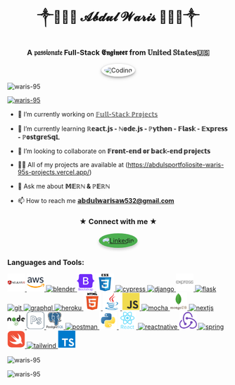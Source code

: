 <h1 align="center">༒🧔🏽‍♂️ 𝓐𝓫𝓭𝓾𝓵 𝓦𝓪𝓻𝓲𝓼 🧔🏽‍♂️༒</h1>
<h3 align="center">A 𝔭𝔞𝔰𝔰𝔦𝔬𝔫𝔞𝔱𝔢 Full-Stack 𝕰𝖓𝖌𝖎𝖓𝖊𝖊𝖗 from 𝕌𝕟𝕚𝕥𝕖𝕕 𝕊𝕥𝕒𝕥𝕖𝕤🇺🇸</h3>


<!-- Super fancy styled image -->
<div align="center">
  <img src="https://ardas-it.com/uploads/images/blogs/giph.gif" alt="Coding" style="border-radius: 50%; border: 6px solid #ffffff; box-shadow: 0 2px 5px rgba(0, 0, 0, 0.3), 0 3px 10px rgba(0, 0, 0, 0.2); width: 250px; filter: grayscale(30%);">
</div>


<p align="left"> <img src="https://komarev.com/ghpvc/?username=waris-95&label=Profile%20views&color=0e75b6&style=flat-square" alt="waris-95" /> </p>

<p align="left"> <a href="https://github.com/ryo-ma/github-profile-trophy"><img src="https://github-profile-trophy.vercel.app/?username=waris-95&theme=onedark" alt="waris-95" /></a> </p>

- 🔭 I’m currently working on [𝔽𝕦𝕝𝕝-𝕊𝕥𝕒𝕔𝕜 ℙ𝕣𝕠𝕛𝕖𝕔𝕥𝕤](https://auth-me-3ebb.onrender.com/)

- 🌱 I’m currently learning **ℝ𝕖𝕒𝕔𝕥.𝕛𝕤 - ℕ𝕠𝕕𝕖.𝕛𝕤 - ℙ𝕪𝕥𝕙𝕠𝕟 - 𝔽𝕝𝕒𝕤𝕜 - 𝔼𝕩𝕡𝕣𝕖𝕤𝕤 - ℙ𝕠𝕤𝕥𝕘𝕣𝕖𝕊𝕢𝕃**

- 👯 I’m looking to collaborate on **𝔽𝕣𝕠𝕟𝕥-𝕖𝕟𝕕 𝕠𝕣 𝕓𝕒𝕔𝕜-𝕖𝕟𝕕 𝕡𝕣𝕠𝕛𝕖𝕔𝕥𝕤**

- 👨‍💻 All of my projects are available at (https://abdulsportfoliosite-waris-95s-projects.vercel.app/)

- 💬 Ask me about **𝕄𝔼ℝℕ & ℙ𝔼ℝℕ**

- 📫 How to reach me **𝕒𝕓𝕕𝕦𝕝𝕨𝕒𝕣𝕚𝕤𝕒𝕨532@gmail.com**


<h3 align="center">★ Connect with me ★</h3>
<p align="center">
  <a href="https://www.linkedin.com/in/abdul-waris-aa1234aw/" target="_blank" rel="noopener noreferrer">
    <img src="https://raw.githubusercontent.com/rahuldkjain/github-profile-readme-generator/master/src/images/icons/Social/linked-in-alt.svg" alt="Linkedin" height="40" width="40" style="border-radius: 50%; border: 3px solid #4CAF50; padding: 5px; background-color: #4CAF50; box-shadow: 0 4px 6px rgba(0, 0, 0, 0.2);">
  </a>
</p>


<h3 align="left">Languages and Tools:</h3>
<p align="left"> <a href="https://angular.io" target="_blank" rel="noreferrer"> <img src="https://raw.githubusercontent.com/devicons/devicon/master/icons/angularjs/angularjs-original-wordmark.svg" alt="angularjs" width="40" height="40"/> </a> <a href="https://aws.amazon.com" target="_blank" rel="noreferrer"> <img src="https://raw.githubusercontent.com/devicons/devicon/master/icons/amazonwebservices/amazonwebservices-original-wordmark.svg" alt="aws" width="40" height="40"/> </a> <a href="https://www.blender.org/" target="_blank" rel="noreferrer"> <img src="https://download.blender.org/branding/community/blender_community_badge_white.svg" alt="blender" width="40" height="40"/> </a> <a href="https://getbootstrap.com" target="_blank" rel="noreferrer"> <img src="https://raw.githubusercontent.com/devicons/devicon/master/icons/bootstrap/bootstrap-plain-wordmark.svg" alt="bootstrap" width="40" height="40"/> </a> <a href="https://www.w3schools.com/css/" target="_blank" rel="noreferrer"> <img src="https://raw.githubusercontent.com/devicons/devicon/master/icons/css3/css3-original-wordmark.svg" alt="css3" width="40" height="40"/> </a> <a href="https://www.cypress.io" target="_blank" rel="noreferrer"> <img src="https://raw.githubusercontent.com/simple-icons/simple-icons/6e46ec1fc23b60c8fd0d2f2ff46db82e16dbd75f/icons/cypress.svg" alt="cypress" width="40" height="40"/> </a> <a href="https://www.djangoproject.com/" target="_blank" rel="noreferrer"> <img src="https://cdn.worldvectorlogo.com/logos/django.svg" alt="django" width="40" height="40"/> </a> <a href="https://expressjs.com" target="_blank" rel="noreferrer"> <img src="https://raw.githubusercontent.com/devicons/devicon/master/icons/express/express-original-wordmark.svg" alt="express" width="40" height="40"/> </a> <a href="https://flask.palletsprojects.com/" target="_blank" rel="noreferrer"> <img src="https://www.vectorlogo.zone/logos/pocoo_flask/pocoo_flask-icon.svg" alt="flask" width="40" height="40"/> </a> <a href="https://git-scm.com/" target="_blank" rel="noreferrer"> <img src="https://www.vectorlogo.zone/logos/git-scm/git-scm-icon.svg" alt="git" width="40" height="40"/> </a> <a href="https://graphql.org" target="_blank" rel="noreferrer"> <img src="https://www.vectorlogo.zone/logos/graphql/graphql-icon.svg" alt="graphql" width="40" height="40"/> </a> <a href="https://heroku.com" target="_blank" rel="noreferrer"> <img src="https://www.vectorlogo.zone/logos/heroku/heroku-icon.svg" alt="heroku" width="40" height="40"/> </a> <a href="https://www.w3.org/html/" target="_blank" rel="noreferrer"> <img src="https://raw.githubusercontent.com/devicons/devicon/master/icons/html5/html5-original-wordmark.svg" alt="html5" width="40" height="40"/> </a> <a href="https://www.java.com" target="_blank" rel="noreferrer"> <img src="https://raw.githubusercontent.com/devicons/devicon/master/icons/java/java-original.svg" alt="java" width="40" height="40"/> </a> <a href="https://developer.mozilla.org/en-US/docs/Web/JavaScript" target="_blank" rel="noreferrer"> <img src="https://raw.githubusercontent.com/devicons/devicon/master/icons/javascript/javascript-original.svg" alt="javascript" width="40" height="40"/> </a> <a href="https://mochajs.org" target="_blank" rel="noreferrer"> <img src="https://www.vectorlogo.zone/logos/mochajs/mochajs-icon.svg" alt="mocha" width="40" height="40"/> </a> <a href="https://www.mongodb.com/" target="_blank" rel="noreferrer"> <img src="https://raw.githubusercontent.com/devicons/devicon/master/icons/mongodb/mongodb-original-wordmark.svg" alt="mongodb" width="40" height="40"/> </a> <a href="https://nextjs.org/" target="_blank" rel="noreferrer"> <img src="https://cdn.worldvectorlogo.com/logos/nextjs-2.svg" alt="nextjs" width="40" height="40"/> </a> <a href="https://nodejs.org" target="_blank" rel="noreferrer"> <img src="https://raw.githubusercontent.com/devicons/devicon/master/icons/nodejs/nodejs-original-wordmark.svg" alt="nodejs" width="40" height="40"/> </a> <a href="https://www.photoshop.com/en" target="_blank" rel="noreferrer"> <img src="https://raw.githubusercontent.com/devicons/devicon/master/icons/photoshop/photoshop-line.svg" alt="photoshop" width="40" height="40"/> </a> <a href="https://www.postgresql.org" target="_blank" rel="noreferrer"> <img src="https://raw.githubusercontent.com/devicons/devicon/master/icons/postgresql/postgresql-original-wordmark.svg" alt="postgresql" width="40" height="40"/> </a> <a href="https://postman.com" target="_blank" rel="noreferrer"> <img src="https://www.vectorlogo.zone/logos/getpostman/getpostman-icon.svg" alt="postman" width="40" height="40"/> </a> <a href="https://www.python.org" target="_blank" rel="noreferrer"> <img src="https://raw.githubusercontent.com/devicons/devicon/master/icons/python/python-original.svg" alt="python" width="40" height="40"/> </a> <a href="https://reactjs.org/" target="_blank" rel="noreferrer"> <img src="https://raw.githubusercontent.com/devicons/devicon/master/icons/react/react-original-wordmark.svg" alt="react" width="40" height="40"/> </a> <a href="https://reactnative.dev/" target="_blank" rel="noreferrer"> <img src="https://reactnative.dev/img/header_logo.svg" alt="reactnative" width="40" height="40"/> </a> <a href="https://redux.js.org" target="_blank" rel="noreferrer"> <img src="https://raw.githubusercontent.com/devicons/devicon/master/icons/redux/redux-original.svg" alt="redux" width="40" height="40"/> </a> <a href="https://spring.io/" target="_blank" rel="noreferrer"> <img src="https://www.vectorlogo.zone/logos/springio/springio-icon.svg" alt="spring" width="40" height="40"/> </a> <a href="https://developer.apple.com/swift/" target="_blank" rel="noreferrer"> <img src="https://raw.githubusercontent.com/devicons/devicon/master/icons/swift/swift-original.svg" alt="swift" width="40" height="40"/> </a> <a href="https://tailwindcss.com/" target="_blank" rel="noreferrer"> <img src="https://www.vectorlogo.zone/logos/tailwindcss/tailwindcss-icon.svg" alt="tailwind" width="40" height="40"/> </a> <a href="https://www.typescriptlang.org/" target="_blank" rel="noreferrer"> <img src="https://raw.githubusercontent.com/devicons/devicon/master/icons/typescript/typescript-original.svg" alt="typescript" width="40" height="40"/> </a> </p>

<p><img align="center" src="https://github-readme-stats.vercel.app/api/top-langs?username=waris-95&show_icons=true&locale=en&layout=compact" alt="waris-95" /></p>

<p><img align="center" src="https://github-readme-streak-stats.herokuapp.com/?user=waris-95&" alt="waris-95" /></p>
